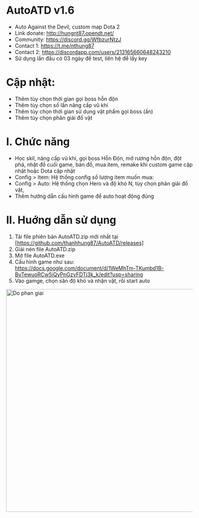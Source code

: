 # AutoATD v1.6
- Auto Against the Devil, custom map Dota 2
- Link donate: http://hungnt87.opendt.net/
- Community: https://discord.gg/WfbzurNtzJ
- Contact 1: https://t.me/nthung87 
- Contact  2: https://discordapp.com/users/213165660648243210
- Sử dụng lần đầu có 03 ngày để test, liên hệ để lấy key
# Cập nhật:
- Thêm tùy chọn thời gian gọi boss hỗn độn
- Thêm tùy chọn số lần nâng cấp vũ khí
- Thêm tùy chọn thời gian sử dụng vật phẩm gọi boss (ấn)
- Thêm tùy chọn phân giải đồ vật
# I. Chức năng
- Học skil, nâng cấp vũ khí, gọi boss Hỗn Độn, mở rương hỗn độn, đột phá, nhặt đồ cuối game, bán đồ, mua item, remake khi custom game cập nhật hoặc Dota cập nhật
- Config > Item: Hệ thống config số lượng item muốn mua: 
- Config > Auto: Hệ thống chọn Hero và độ khó N, tùy chọn phân giải đồ vật,
- Thêm hướng dẫn cấu hình game để auto hoạt động đúng
# II. Huớng dẫn sử dụng
1. Tải file phiên bản AutoATD.zip mới nhất tại [https://github.com/thanhhung87/AutoATD/releases]
2. Giải nén file AutoATD.zip
3. Mở file AutoATD.exe
4. Cấu hình game như sau: https://docs.google.com/document/d/1WeMhTm-TKumbd1B-BvTewuoRCw5iQyPnGzvFDTj3k_k/edit?usp=sharing
5. Vào gamge, chọn săn độ khó và nhận vật, rồi start auto

<img src="https://github.com/thanhhung87/AutoATD/assets/157620249/2a71101b-77d6-424a-bd8c-7f8f6a54eb43" width="600" alt="Do phan giai" />
